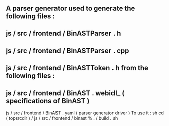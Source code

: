 A
parser
generator
used
to
generate
the
following
files
:
-
js
/
src
/
frontend
/
BinASTParser
.
h
-
js
/
src
/
frontend
/
BinASTParser
.
cpp
-
js
/
src
/
frontend
/
BinASTToken
.
h
from
the
following
files
:
-
js
/
src
/
frontend
/
BinAST
.
webidl_
(
specifications
of
BinAST
)
-
js
/
src
/
frontend
/
BinAST
.
yaml
(
parser
generator
driver
)
To
use
it
:
sh
cd
(
topsrcdir
)
/
js
/
src
/
frontend
/
binast
%
.
/
build
.
sh

